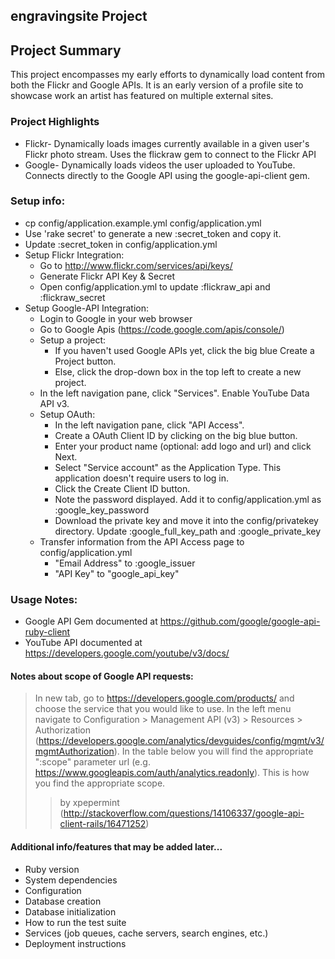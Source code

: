 ## engravingsite Project

## Project Summary
This project encompasses my early efforts to dynamically load content from both the Flickr and Google APIs. It is an early version of a profile site to showcase work an artist has featured on multiple external sites.

### Project Highlights
* Flickr- Dynamically loads images currently available in a given user's Flickr photo stream. Uses the flickraw gem to connect to the Flickr API
* Google- Dynamically loads videos the user uploaded to YouTube. Connects directly to the Google API using the google-api-client gem.


### Setup info:

* cp config/application.example.yml config/application.yml
* Use 'rake secret' to generate a new :secret_token and copy it.
* Update :secret_token in config/application.yml
* Setup Flickr Integration:
    * Go to http://www.flickr.com/services/api/keys/
    * Generate Flickr API Key & Secret
    * Open config/application.yml to update :flickraw_api and :flickraw_secret
* Setup Google-API Integration:
    * Login to Google in your web browser
    * Go to Google Apis (https://code.google.com/apis/console/) 
    * Setup a project:
        * If you haven't used Google APIs yet, click the big blue Create a Project button.
        * Else, click the drop-down box in the top left to create a new project.
    * In the left navigation pane, click "Services". Enable YouTube Data API v3.
    * Setup OAuth:
        * In the left navigation pane, click "API Access". 
        * Create a OAuth Client ID by clicking on the big blue button.
        * Enter your product name (optional: add logo and url) and click Next.
        * Select "Service account" as the Application Type. This application doesn't require users to log in.
        * Click the Create Client ID button.
        * Note the password displayed. Add it to config/application.yml as :google_key_password
        * Download the private key and move it into the config/privatekey directory. Update :google_full_key_path and :google_private_key
    * Transfer information from the API Access page to config/application.yml
        * "Email Address" to :google_issuer
        * "API Key" to "google_api_key"

### Usage Notes:
* Google API Gem documented at https://github.com/google/google-api-ruby-client
* YouTube API documented at https://developers.google.com/youtube/v3/docs/

#### Notes about scope of Google API requests:
> In new tab, go to https://developers.google.com/products/ and choose the service that you would like to use. In the left menu navigate to Configuration > Management API (v3) > Resources > Authorization (https://developers.google.com/analytics/devguides/config/mgmt/v3/mgmtAuthorization). In the table below you will find the appropriate ":scope" parameter url (e.g. https://www.googleapis.com/auth/analytics.readonly). This is how you find the appropriate scope.
> > by xpepermint (http://stackoverflow.com/questions/14106337/google-api-client-rails/16471252)

####  Additional info/features that may be added later...
* Ruby version
* System dependencies
* Configuration
* Database creation
* Database initialization
* How to run the test suite
* Services (job queues, cache servers, search engines, etc.)
* Deployment instructions



